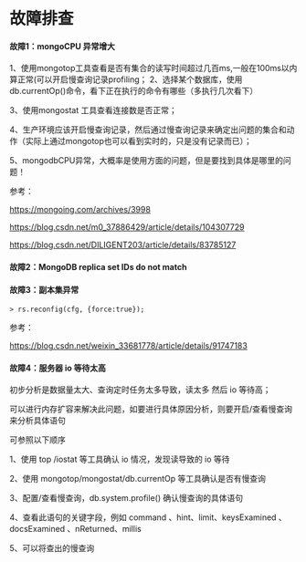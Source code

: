 # 故障排查

#### 故障1：mongoCPU 异常增大

1、使用mongotop工具查看是否有集合的读写时间超过几百ms,一般在100ms以内算正常(可以开启慢查询记录profiling；
2、选择某个数据库，使用db.currentOp()命令，看下正在执行的命令有哪些（多执行几次看下）

3、使用mongostat 工具查看连接数是否正常；

4、生产环境应该开启慢查询记录，然后通过慢查询记录来确定出问题的集合和动作（实际上通过mongotop也可以看到实时的，只是没有记录而已）；

5、mongodbCPU异常，大概率是使用方面的问题，但是要找到具体是哪里的问题！

参考：

https://mongoing.com/archives/3998

https://blog.csdn.net/m0_37886429/article/details/104307729

https://blog.csdn.net/DILIGENT203/article/details/83785127



#### 故障2：MongoDB replica set IDs do not match



#### 故障3：副本集异常

```
> rs.reconfig(cfg, {force:true});
```

参考：

https://blog.csdn.net/weixin_33681778/article/details/91747183

#### 故障4：服务器 io 等待太高

初步分析是数据量太大、查询定时任务太多导致，读太多 然后 io 等待高；

可以进行内存扩容来解决此问题，如要进行具体原因分析，则要开启/查看慢查询来分析具体语句

可参照以下顺序

1、使用 top  /iostat 等工具确认 io 情况，发现读导致的 io 等待

2、使用 mongotop/mongostat/db.currentOp 等工具确认是否有慢查询

3、配置/查看慢查询，db.system.profile() 确认慢查询的具体语句

4、查看此语句的关键字段，例如 command 、hint、limit、keysExamined 、docsExamined 、nReturned、millis

5、可以将查出的慢查询



